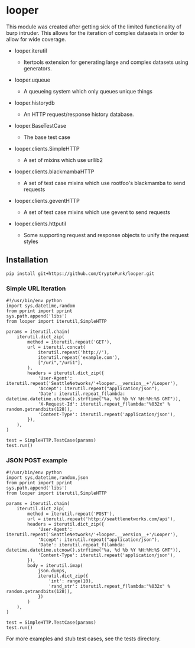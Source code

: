 # looper

This module was created after getting sick of the limited functionality of burp intruder. This allows for the iteration of complex datasets in order to allow for wide coverage.

* looper.iterutil
  * Itertools extension for generating large and complex datasets using generators.

* looper.uqueue
  * A queueing system which only queues unique things

* looper.historydb
  * An HTTP request/response history database.

* looper.BaseTestCase
  * The base test case

* looper.clients.SimpleHTTP
  * A set of mixins which use urllib2

* looper.clients.blackmambaHTTP
  * A set of test case mixins which use rootfoo's blackmamba to send requests

* looper.clients.geventHTTP
  * A set of test case mixins which use gevent to send requests

* looper.clients.httputil
  * Some supporting request and response objects to unify the request styles


## Installation
```
pip install git+https://github.com/CryptoPunk/looper.git
```
### Simple URL Iteration
```
#!/usr/bin/env python
import sys,datetime,random
from pprint import pprint
sys.path.append('libs')
from looper import iterutil,SimpleHTTP
    
params = iterutil.chain(
    iterutil.dict_zip(
        method = iterutil.repeat('GET'),
        url = iterutil.concat(
            iterutil.repeat('http://'),
            iterutil.repeat('example.com'),
            ["/uri","/uri1"],
        ),
        headers = iterutil.dict_zip({
            'User-Agent': iterutil.repeat('SeattleNetworks/'+looper.__version__+'/Looper'),
            'Accept': iterutil.repeat("application/json"),
            'Date': iterutil.repeat_f(lambda: datetime.datetime.utcnow().strftime("%a, %d %b %Y %H:%M:%S GMT")),
            'X-Request-Id': iterutil.repeat_f(lambda:"%032x" % random.getrandbits(128)),
            'Content-Type': iterutil.repeat('application/json'),
        }),
    ),
)

test = SimpleHTTP.TestCase(params)
test.run()
```

### JSON POST example
```
#!/usr/bin/env python
import sys,datetime,random,json
from pprint import pprint
sys.path.append('libs')
from looper import iterutil,SimpleHTTP
    
params = iterutil.chain(
    iterutil.dict_zip(
        method = iterutil.repeat('POST'),
        url = iterutil.repeat('http://seattlenetworks.com/api'),
        headers = iterutil.dict_zip({
            'User-Agent': iterutil.repeat('SeattleNetworks/'+looper.__version__+'/Looper'),
            'Accept': iterutil.repeat("application/json"),
            'Date': iterutil.repeat_f(lambda: datetime.datetime.utcnow().strftime("%a, %d %b %Y %H:%M:%S GMT")),
            'Content-Type': iterutil.repeat('application/json'),
        }),
        body = iterutil.imap(
            json.dumps,
            iterutil.dict_zip({
                'int': range(10),
                'rand_str': iterutil.repeat_f(lambda:"%032x" % random.getrandbits(128)),
            })
        )
    ),
)

test = SimpleHTTP.TestCase(params)
test.run()
```

For more examples and stub test cases, see the tests directory.
